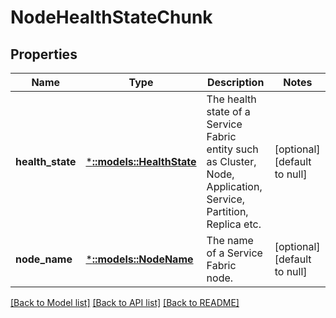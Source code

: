 # NodeHealthStateChunk

## Properties
Name | Type | Description | Notes
------------ | ------------- | ------------- | -------------
**health_state** | [***::models::HealthState**](HealthState.md) | The health state of a Service Fabric entity such as Cluster, Node, Application, Service, Partition, Replica etc. | [optional] [default to null]
**node_name** | [***::models::NodeName**](NodeName.md) | The name of a Service Fabric node. | [optional] [default to null]

[[Back to Model list]](../README.md#documentation-for-models) [[Back to API list]](../README.md#documentation-for-api-endpoints) [[Back to README]](../README.md)


